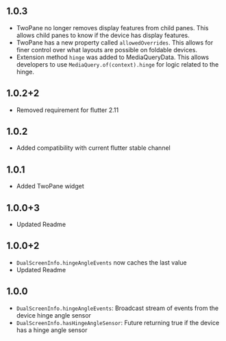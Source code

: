 ## 1.0.3

* TwoPane no longer removes display features from child panes. This allows child panes to know if the device has display features.
* TwoPane has a new property called `allowedOverrides`. This allows for finer control over what layouts are possible on foldable devices.
* Extension method `hinge` was added to MediaQueryData. This allows developers to use `MediaQuery.of(context).hinge` for logic related to the hinge.

## 1.0.2+2

* Removed requirement for flutter 2.11

## 1.0.2

* Added compatibility with current flutter stable channel

## 1.0.1

* Added TwoPane widget

## 1.0.0+3

* Updated Readme

## 1.0.0+2

* `DualScreenInfo.hingeAngleEvents` now caches the last value
* Updated Readme

## 1.0.0

* `DualScreenInfo.hingeAngleEvents`: Broadcast stream of events from the device hinge angle sensor
* `DualScreenInfo.hasHingeAngleSensor`: Future returning true if the device has a hinge angle sensor
